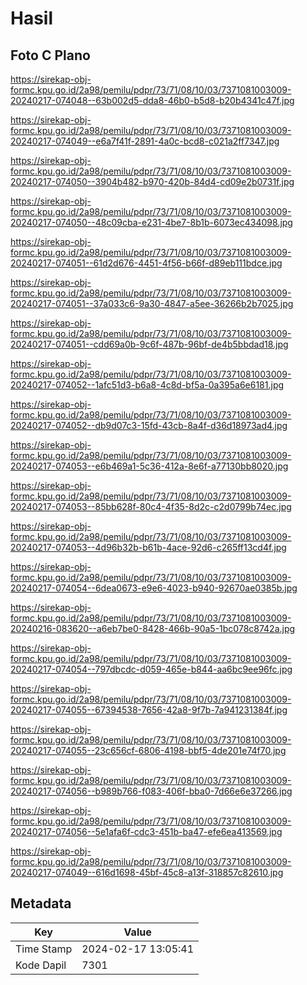 # Hasil

## Foto C Plano

https://sirekap-obj-formc.kpu.go.id/2a98/pemilu/pdpr/73/71/08/10/03/7371081003009-20240217-074048--63b002d5-dda8-46b0-b5d8-b20b4341c47f.jpg

https://sirekap-obj-formc.kpu.go.id/2a98/pemilu/pdpr/73/71/08/10/03/7371081003009-20240217-074049--e6a7f41f-2891-4a0c-bcd8-c021a2ff7347.jpg

https://sirekap-obj-formc.kpu.go.id/2a98/pemilu/pdpr/73/71/08/10/03/7371081003009-20240217-074050--3904b482-b970-420b-84d4-cd09e2b0731f.jpg

https://sirekap-obj-formc.kpu.go.id/2a98/pemilu/pdpr/73/71/08/10/03/7371081003009-20240217-074050--48c09cba-e231-4be7-8b1b-6073ec434098.jpg

https://sirekap-obj-formc.kpu.go.id/2a98/pemilu/pdpr/73/71/08/10/03/7371081003009-20240217-074051--61d2d676-4451-4f56-b66f-d89eb111bdce.jpg

https://sirekap-obj-formc.kpu.go.id/2a98/pemilu/pdpr/73/71/08/10/03/7371081003009-20240217-074051--37a033c6-9a30-4847-a5ee-36266b2b7025.jpg

https://sirekap-obj-formc.kpu.go.id/2a98/pemilu/pdpr/73/71/08/10/03/7371081003009-20240217-074051--cdd69a0b-9c6f-487b-96bf-de4b5bbdad18.jpg

https://sirekap-obj-formc.kpu.go.id/2a98/pemilu/pdpr/73/71/08/10/03/7371081003009-20240217-074052--1afc51d3-b6a8-4c8d-bf5a-0a395a6e6181.jpg

https://sirekap-obj-formc.kpu.go.id/2a98/pemilu/pdpr/73/71/08/10/03/7371081003009-20240217-074052--db9d07c3-15fd-43cb-8a4f-d36d18973ad4.jpg

https://sirekap-obj-formc.kpu.go.id/2a98/pemilu/pdpr/73/71/08/10/03/7371081003009-20240217-074053--e6b469a1-5c36-412a-8e6f-a77130bb8020.jpg

https://sirekap-obj-formc.kpu.go.id/2a98/pemilu/pdpr/73/71/08/10/03/7371081003009-20240217-074053--85bb628f-80c4-4f35-8d2c-c2d0799b74ec.jpg

https://sirekap-obj-formc.kpu.go.id/2a98/pemilu/pdpr/73/71/08/10/03/7371081003009-20240217-074053--4d96b32b-b61b-4ace-92d6-c265ff13cd4f.jpg

https://sirekap-obj-formc.kpu.go.id/2a98/pemilu/pdpr/73/71/08/10/03/7371081003009-20240217-074054--6dea0673-e9e6-4023-b940-92670ae0385b.jpg

https://sirekap-obj-formc.kpu.go.id/2a98/pemilu/pdpr/73/71/08/10/03/7371081003009-20240216-083620--a6eb7be0-8428-466b-90a5-1bc078c8742a.jpg

https://sirekap-obj-formc.kpu.go.id/2a98/pemilu/pdpr/73/71/08/10/03/7371081003009-20240217-074054--797dbcdc-d059-465e-b844-aa6bc9ee96fc.jpg

https://sirekap-obj-formc.kpu.go.id/2a98/pemilu/pdpr/73/71/08/10/03/7371081003009-20240217-074055--67394538-7656-42a8-9f7b-7a941231384f.jpg

https://sirekap-obj-formc.kpu.go.id/2a98/pemilu/pdpr/73/71/08/10/03/7371081003009-20240217-074055--23c656cf-6806-4198-bbf5-4de201e74f70.jpg

https://sirekap-obj-formc.kpu.go.id/2a98/pemilu/pdpr/73/71/08/10/03/7371081003009-20240217-074056--b989b766-f083-406f-bba0-7d66e6e37266.jpg

https://sirekap-obj-formc.kpu.go.id/2a98/pemilu/pdpr/73/71/08/10/03/7371081003009-20240217-074056--5e1afa6f-cdc3-451b-ba47-efe6ea413569.jpg

https://sirekap-obj-formc.kpu.go.id/2a98/pemilu/pdpr/73/71/08/10/03/7371081003009-20240217-074049--616d1698-45bf-45c8-a13f-318857c82610.jpg


## Metadata

| Key        | Value               |
| ---------- | ------------------- |
| Time Stamp | 2024-02-17 13:05:41 |
| Kode Dapil | 7301                |



